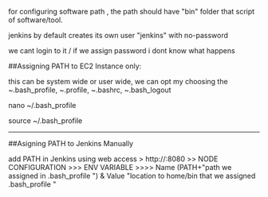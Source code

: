 for configuring software path , the path should have "bin" folder that script of software/tool.

jenkins by default creates its own user "jenkins" with no-password

we cant login to it / if we assign password i dont know what happens

##Assigning PATH to EC2 Instance only:

this can be system wide or user wide, we can opt my choosing the ~.bash_profile, ~.profile, ~.bashrc, ~.bash_logout

nano ~/.bash_profile 

source ~/.bash_profile

--------------------------------------------------------------------------------------------------------------------

##Asigning PATH to Jenkins Manually

add PATH in Jenkins using web access > http://<PUBLIC IP >:8080  >> NODE CONFIGURATION >>> ENV VARIABLE >>>> Name (PATH+"path we assigned in .bash_profile ") & Value "location to home/bin that we assigned .bash_profile "
